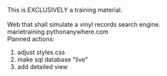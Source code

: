 This is EXCLUSIVELY a training material.<br/>	
Web that shall simulate a vinyl records search engine.<br/>
marietraining.pythonanywhere.com<br/>
Planned actions:<br/>
1) adjust styles.css<br/>
2) make sql database "live" <br/>
3) add detailed view<br/>


